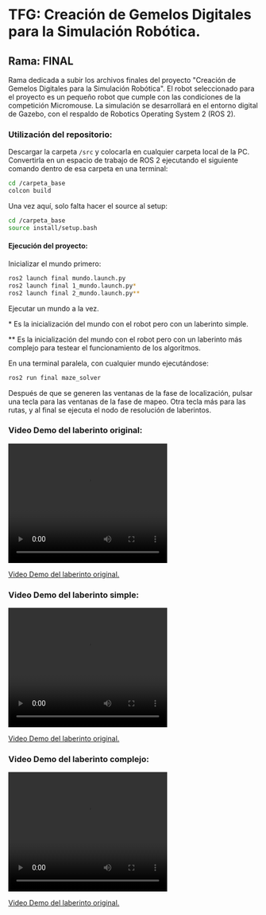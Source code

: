 # TFG: Creación de Gemelos Digitales para la Simulación Robótica.

## Rama: FINAL

Rama dedicada a subir los archivos finales del proyecto "Creación de Gemelos Digitales para la Simulación Robótica". El robot seleccionado para el proyecto es un pequeño robot que cumple con las condiciones de la competición Micromouse. La simulación se desarrollará en el entorno digital de Gazebo, con el respaldo de Robotics Operating System 2 (ROS 2).

### Utilización del repositorio:

Descargar la carpeta `/src` y colocarla en cualquier carpeta local de la PC. Convertirla en un espacio de trabajo de ROS 2 ejecutando el siguiente comando dentro de esa carpeta en una terminal:

```bash
cd /carpeta_base
colcon build
```

Una vez aquí, solo falta hacer el source al setup:
```bash
cd /carpeta_base
source install/setup.bash
```

#### Ejecución del proyecto:
Inicializar el mundo primero:
```bash
ros2 launch final mundo.launch.py
ros2 launch final 1_mundo.launch.py*
ros2 launch final 2_mundo.launch.py**
```

Ejecutar un mundo a la vez. 

\* Es la inicialización del mundo con el robot pero con un laberinto simple.

\** Es la inicialización del mundo con el robot pero con un laberinto más complejo para testear el funcionamiento de los algoritmos. 

En una terminal paralela, con cualquier mundo ejecutándose: 
```bash
ros2 run final maze_solver
```
Después de que se generen las ventanas de la fase de localización, pulsar una tecla para las ventanas de la fase de mapeo. Otra tecla más para las rutas, y al final se ejecuta el nodo de resolución de laberintos. 


### Video Demo del laberinto original:
<video width="320" height="240" controls>
  <source src="final_laberinto_O.mp4" type="video/mp4">
</video>

[Video Demo del laberinto original.]((https://drive.google.com/file/d/1qx4PtUpN_my_yLa5Wj6ZzexJsb1gqxBW/view?usp=sharing)) 



### Video Demo del laberinto simple:
<video width="320" height="240" controls>
  <source src="final_laberinto_1.mp4" type="video/mp4">
</video>

[Video Demo del laberinto original.]((https://drive.google.com/file/d/1eDpDY_rgECqPpCkO8eoJQ5hFiiXthry0/view?usp=sharing)) 



### Video Demo del laberinto complejo:

<video width="320" height="240" controls>
  <source src="final_laberinto_2.mp4" type="video/mp4">
</video>

[Video Demo del laberinto original.]((https://drive.google.com/file/d/1uCoZC0gMX9zqMhfWEvaYSOzOpYkl1dRW/view?usp=sharing)) 
